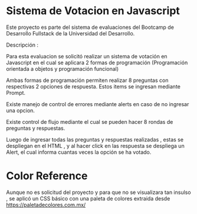 
# Sistema de Votacion en Javascript

Este proyecto es parte del sistema de evaluaciones del Bootcamp de Desarrollo Fullstack de la Universidad del Desarrollo. 

Descripción :

Para esta evaluacion se solicitó realizar un sistema  de votación en Javascript en el cual se aplicara 2 formas de programación (Programación orientada a objetos y programación funcional)

Ambas formas de programación permiten realizar 8 preguntas con respectivas 2 opciones de respuesta.
Estos items se ingresan mediante Prompt. 

Existe manejo de control de errores mediante alerts en caso de no ingresar una opcion. 

Existe control de flujo mediante el cual se pueden hacer 8 rondas de preguntas y respuestas. 

Luego de ingresar todas las preguntas y respuestas realizadas , estas se despliegan en el HTML , y al hacer click en las respuesta se despliega un Alert, el cual informa cuantas veces la opción se ha votado. 
# Color Reference

Aunque no es solicitud del proyecto y para que no se visualizara tan insulso , se aplicó un CSS básico con una paleta de colores extraida desde 
https://paletadecolores.com.mx/

